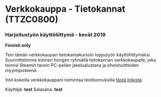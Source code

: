 # Verkkokauppa - Tietokannat (TTZC0800)

### Harjoitustyön käyttöliittymä - kevät 2019

<p><b>Finnish only</b></p>

<p>Tein tämän verkkokaupan tietokantakurssin lopputyön käyttöliittymäksi. Suunnittelimme kolmen hengen ryhmällä tietokannan verkkokaupalle, joka toimisi Steamin tavoin PC-pelien jakelualustana ja oheistuotteiden myyntipisteenä.</p>

<p>Voit kokeilla verkkokauppani toimintaa testitunnuksilla <a href='https://student.labranet.jamk.fi/~K9100/tietokannat/'>tästä linkistä</a>:<p>
<p>Käyttäjä: <b>test</b>
Salasana: <b>test</b></p>
